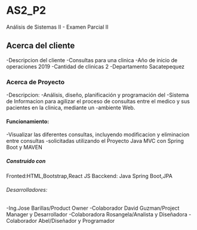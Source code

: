 # AS2_P2
Análisis de Sistemas II - Examen Parcial II

## Acerca del cliente

-Descripcion del cliente
-Consultas para una clinica 
-Año de inicio de operaciones 2019
-Cantidad de clinicas 2
-Departamento Sacatepequez

### Acerca de Proyecto

-Descripcion:
-Análisis, diseño, planificación y programación del
-Sistema de Informacion para agilizar el proceso de consultas entre el medico y sus pacientes en la clinica, mediante un -ambiente Web.

#### Funcionamiento:

-Visualizar las diferentes consultas, incluyendo modificacion y eliminacion entre consultas -solicitadas utilizando el Proyecto Java MVC con Spring Boot y MAVEN

##### Construido con

Fronted:HTML,Bootstrap,React JS
Bacckend: Java Spring Boot,JPA

###### Desarrolladores:

-Ing.Jose Barillas/Product Owner
-Colaborador David Guzman/Project Manager y Desarrollador
-Colaboradora Rosangela/Analista y Diseñadora
-Colaborador Abel/Diseñador y Programador